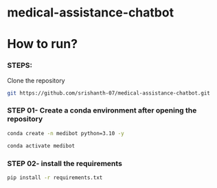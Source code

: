 # medical-assistance-chatbot
# How to run?
### STEPS:

Clone the repository

```bash
git https://github.com/srishanth-07/medical-assistance-chatbot.git
```
### STEP 01- Create a conda environment after opening the repository

```bash
conda create -n medibot python=3.10 -y
```

```bash
conda activate medibot
```


### STEP 02- install the requirements
```bash
pip install -r requirements.txt
```